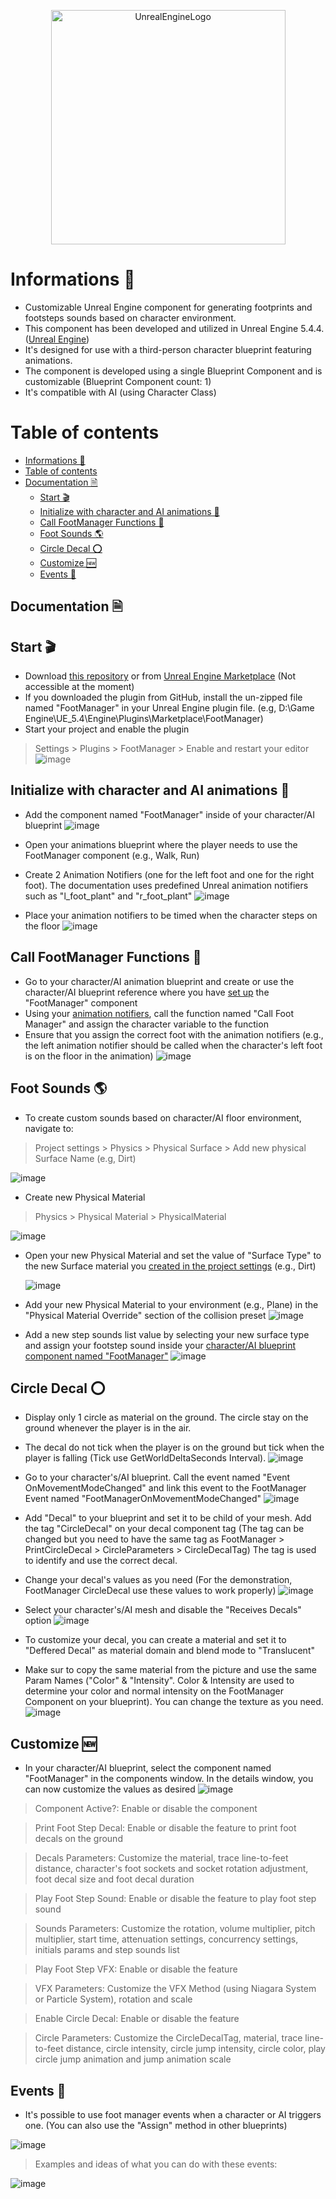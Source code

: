 <p align="center">
  <img alt="UnrealEngineLogo" src="https://cdn2.unrealengine.com/ue-logo-stacked-unreal-engine-w-677x545-fac11de0943f.png" width="375px">
</p>

# Informations 📜
- Customizable Unreal Engine component for generating footprints and footsteps sounds based on character environment.
- This component has been developed and utilized in Unreal Engine 5.4.4. ([Unreal Engine](https://www.unrealengine.com/))
- It's designed for use with a third-person character blueprint featuring animations.
- The component is developed using a single Blueprint Component and is customizable (Blueprint Component count: 1)
- It's compatible with AI (using Character Class)

# Table of contents

- [Informations 📜](#informations-)
- [Table of contents](#table-of-contents)
- [Documentation 🗎](#documentation-)
  - [Start 🎬](#start-)
  - [Initialize with character and AI animations 🧝](#initialize-with-character-and-ai-animations-)
  - [Call FootManager Functions 📲](#call-footmanager-functions-)
  - [Foot Sounds 🌎](#foot-sounds-)
  - [Circle Decal ⭕](#circle-decal-)
  - [Customize 🆕](#customize-)
  - [Events 🎫](#events-)

## Documentation 🗎

## Start 🎬
- Download [this repository](https://github.com/17mylan/FootManagerComponent/) or from [Unreal Engine Marketplace](https://github.com/17mylan/FootManagerComponent/) (Not accessible at the moment)
- If you downloaded the plugin from GitHub, install the un-zipped file named "FootManager" in your Unreal Engine plugin file. (e.g, D:\Game Engine\UE_5.4\Engine\Plugins\Marketplace\FootManager)
- Start your project and enable the plugin
> Settings > Plugins > FootManager > Enable and restart your editor
![image](https://github.com/user-attachments/assets/bc4ecbdf-6ba3-4fb7-8c6f-dfc45f6f18d9)
  
## Initialize with character and AI animations 🧝
- Add the component named "FootManager" inside of your character/AI blueprint ![image](https://github.com/17mylan/FootManagerComponent/assets/89989070/00bd509f-4441-49b8-ac5b-1f599bad335d)
- Open your animations blueprint where the player needs to use the FootManager component (e.g., Walk, Run)
- Create 2 Animation Notifiers (one for the left foot and one for the right foot). The documentation uses predefined Unreal animation notifiers such as "l_foot_plant" and "r_foot_plant" 
![image](https://github.com/17mylan/FootManagerComponent/assets/89989070/2d6411ba-c17b-4d7e-b440-10a6e369515d)

- Place your animation notifiers to be timed when the character steps on the floor
![image](https://github.com/17mylan/FootManagerComponent/assets/89989070/753fc2dd-1297-43a1-a2a3-f031dc7b81b0)

## Call FootManager Functions 📲
- Go to your character/AI animation blueprint and create or use the character/AI blueprint reference where you have [set up](#start-) the "FootManager" component
- Using your [animation notifiers](#initialize-with-character-animations-), call the function named "Call Foot Manager" and assign the character variable to the function
- Ensure that you assign the correct foot with the animation notifiers (e.g., the left animation notifier should be called when the character's left foot is on the floor in the animation)
![image](https://github.com/17mylan/FootManagerComponent/assets/89989070/999bf482-d69d-4a77-af24-2b4a24ce9923)

## Foot Sounds 🌎
- To create custom sounds based on character/AI floor environment, navigate to:
> Project settings > Physics > Physical Surface > Add new physical Surface Name (e.g, Dirt)

  ![image](https://github.com/17mylan/FootManagerComponent/assets/89989070/a20bce4d-515a-4ac1-97d5-803acc5ce005)

- Create new Physical Material
> Physics > Physical Material > PhysicalMaterial

  ![image](https://github.com/17mylan/FootManagerComponent/assets/89989070/4fb773ad-56c7-4515-9cc7-085c142396dd)

- Open your new Physical Material and set the value of "Surface Type" to the new Surface material you [created in the project settings](#foot-sounds-) (e.g., Dirt)

  ![image](https://github.com/17mylan/FootManagerComponent/assets/89989070/c3f7cc28-8a84-4cb3-a562-2b8b1bc14864)

- Add your new Physical Material to your environment (e.g., Plane) in the "Physical Material Override" section of the collision preset
![image](https://github.com/17mylan/FootManagerComponent/assets/89989070/2b3e7ce3-9969-4670-a7e6-aa73f02a0ed3)

- Add a new step sounds list value by selecting your new surface type and assign your footstep sound inside your [character/AI blueprint component named "FootManager"](#start-)
![image](https://github.com/17mylan/FootManagerComponent/assets/89989070/74f00a04-8a7a-4b14-a04b-5452f7971726)

## Circle Decal ⭕

- Display only 1 circle as material on the ground. The circle stay on the ground whenever the player is in the air.
- The decal do not tick when the player is on the ground but tick when the player is falling (Tick use GetWorldDeltaSeconds Interval).
![image](https://github.com/user-attachments/assets/13aa2abe-1d0e-4635-9a15-208151939e95)

- Go to your character's/AI blueprint. Call the event named "Event OnMovementModeChanged" and link this event to the FootManager Event named "FootManagerOnMovementModeChanged"
![image](https://github.com/user-attachments/assets/94057239-9563-4a17-8aba-69a17b2fc54f)

- Add "Decal" to your blueprint and set it to be child of your mesh. Add the tag "CircleDecal" on your decal component tag (The tag can be changed but you need to have the same tag as FootManager > PrintCircleDecal > CircleParameters > CircleDecalTag) The tag is used to identify and use the correct decal.
- Change your decal's values as you need (For the demonstration, FootManager CircleDecal use these values to work properly)
![image](https://github.com/user-attachments/assets/e46f2379-88c1-4aaa-81af-3207478c0678)

- Select your character's/AI mesh and disable the "Receives Decals" option
![image](https://github.com/user-attachments/assets/83800f19-08a1-48ad-acee-a749fac194a4)

- To customize your decal, you can create a material and set it to "Deffered Decal" as material domain and blend mode to "Translucent"
- Make sur to copy the same material from the picture and use the same Param Names ("Color" & "Intensity". Color & Intensity are used to determine your color and normal intensity on the FootManager Component on your blueprint). You can change the texture as you need.
![image](https://github.com/user-attachments/assets/6d00cd48-a52a-4ab9-8274-8a7fa9219f78)

## Customize 🆕
- In your character/AI blueprint, select the component named "FootManager" in the components window. In the details window, you can now customize the values as desired
![image](https://github.com/17mylan/FootManagerComponent/assets/89989070/68669e82-0db6-4260-af95-1f915c67bbe1)

> Component Active?: Enable or disable the component

> Print Foot Step Decal: Enable or disable the feature to print foot decals on the ground

> Decals Parameters: Customize the material, trace line-to-feet distance, character's foot sockets and socket rotation adjustment, foot decal size and foot decal duration

> Play Foot Step Sound: Enable or disable the feature to play foot step sound

> Sounds Parameters: Customize the rotation, volume multiplier, pitch multiplier, start time, attenuation settings, concurrency settings, initials params and step sounds list

> Play Foot Step VFX: Enable or disable the feature

> VFX Parameters: Customize the VFX Method (using Niagara System or Particle System), rotation and scale

> Enable Circle Decal: Enable or disable the feature

> Circle Parameters: Customize the CircleDecalTag, material, trace line-to-feet distance, circle intensity, circle jump intensity, circle color, play circle jump animation and jump animation scale

## Events 🎫
- It's possible to use foot manager events when a character or AI triggers one. (You can also use the "Assign" method in other blueprints)

![image](https://github.com/user-attachments/assets/f0119cf3-7314-4b58-bce9-abbeff9079e0)

> Examples and ideas of what you can do with these events:

![image](https://github.com/17mylan/FootManagerComponent/assets/89989070/31aa6409-d818-4964-aefe-d6603c312567)

